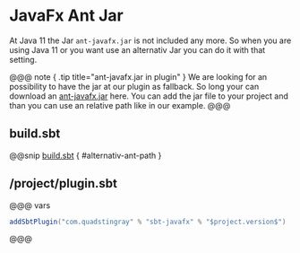 # JavaFx Ant Jar
At Java 11 the Jar `ant-javafx.jar` is not included any more. So when you are using Java 11 or you want use an alternativ Jar you can do it with that setting.

@@@ note { .tip title="ant-javafx.jar in plugin" } We are looking for an possibility to have the jar at our plugin as fallback. So long your can download an [ant-javafx.jar](/src/sbt-test/sbt-javafx/antjar-change/alternativ/path/ant-javafx.jar) here. You can add the jar
file to your project and than you can use an relative path like in our example. @@@

## build.sbt
@@snip [build.sbt](../../../sbt-test/sbt-javafx/antjar-change/build.sbt) { #alternativ-ant-path }

## /project/plugin.sbt
@@@ vars
```sbt
addSbtPlugin("com.quadstingray" % "sbt-javafx" % "$project.version$")
```
@@@
